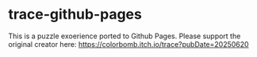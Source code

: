 # trace-github-pages
This is a puzzle exoerience ported to Github Pages. Please support the original creator here: https://colorbomb.itch.io/trace?pubDate=20250620
